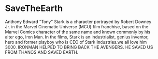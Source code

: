 # SaveTheEarth
Anthony Edward "Tony" Stark is a character portrayed by Robert Downey Jr. in the Marvel Cinematic Universe (MCU) film franchise, based on the Marvel Comics character of the same name and known commonly by his alter ego, Iron Man. In the films, Stark is an industrialist, genius inventor, hero and former playboy who is CEO of Stark Industries.we all love him 3000. IRONMAN HELPED TO BRING BACK THE AVENGERS. HE SAVED US FROM THANOS AND SAVED EARTH.

